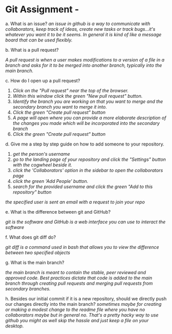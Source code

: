 # Git Assignment - <Anthony-Hendrickson>

a. What is an issue?
_an issue in github is a way to communicate with collaborators, keep track of ideas, create new tasks or track bugs...it's whatever you want it to be it seems. In general it is kind of like a message board that can be used flexibly._

b. What is a pull request?

_A pull request is when a user makes modifications to a version of a file in a branch and asks for it to be merged into another branch, typically into the main branch._

c. How do I open up a pull request?

1. _Click on the "Pull request" near the top of the browser._
2. _Within this window click the green "New pull request" button._
3. _Identify the branch you are working on that you want to merge and the secondary branch you want to merge it into._
4. _Click the green "Create pull request" button_
5. _A page will open where you can provide a more elaborate description of the changes you made which will be incorporated into the secondary branch_
6. _Click the green "Create pull request" button_

d. Give me a step by step guide on how to add someone to your repository.

1. _get the person's username_
2. _go to the landing page of your repository and click the "Settings" button with the cogwheel beside it._
3. _click the 'Collaborators' option in the sidebar to open the collaborators page_
4. _click the green 'Add People' button._
5. _search for the provided username and click the green "Add <username> to this repository" button_

_the specified user is sent an email with a request to join your repo_


e. What is the difference between git and GitHub?

_git is the software and GitHub is a web interface you can use to interact the software_

f. What does git diff do?

_git diff is a command used in bash that allows you to view the difference between two specified objects_

g. What is the main branch?

_the main branch is meant to contain the stable, peer reviewed and approved code. Best practices dictate that code is added to the main branch through creating pull requests and merging pull requests from secondary branches._

h. Besides our initial commit if it is a new repository, should we directly push our changes directly into the main branch?
_sometimes maybe for creating or making a modest change to the readme file where you have no collaborators maybe but in general no. That's a pretty hacky way to use github you might as well skip the hassle and just keep a file on your desktop._

